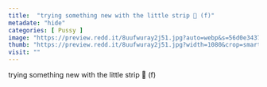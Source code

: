 ```yaml
---
title:  "trying something new with the little strip 🥰 (f)"
metadate: "hide"
categories: [ Pussy ]
image: "https://preview.redd.it/8uufwuray2j51.jpg?auto=webp&s=56d0e3437936d26f2db59eed08929b1424ea6bec"
thumb: "https://preview.redd.it/8uufwuray2j51.jpg?width=1080&crop=smart&auto=webp&s=8e0b82b46e442c5e2b0485ff20073d1d0a17172a"
visit: ""
---
```

trying something new with the little strip 🥰 (f)

